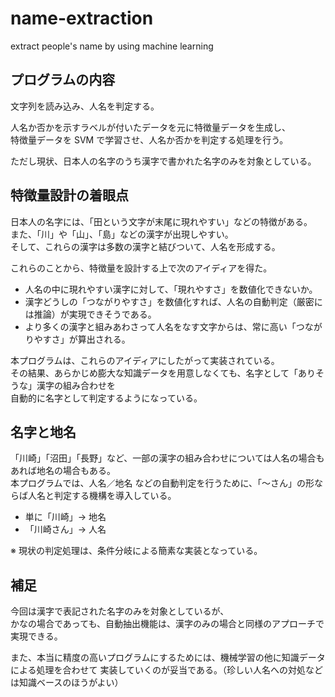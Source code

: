 # name-extraction
extract people's name by using machine learning


## プログラムの内容
文字列を読み込み、人名を判定する。  

人名か否かを示すラベルが付いたデータを元に特徴量データを生成し、  
特徴量データを SVM で学習させ、人名か否かを判定する処理を行う。

ただし現状、日本人の名字のうち漢字で書かれた名字のみを対象としている。


## 特徴量設計の着眼点
日本人の名字には、「田という文字が末尾に現れやすい」などの特徴がある。  
また、「川」や「山」、「島」などの漢字が出現しやすい。  
そして、これらの漢字は多数の漢字と結びついて、人名を形成する。  

これらのことから、特徴量を設計する上で次のアイディアを得た。

* 人名の中に現れやすい漢字に対して、「現れやすさ」を数値化できないか。
* 漢字どうしの「つながりやすさ」を数値化すれば、人名の自動判定（厳密には推論）が実現できそうである。
* より多くの漢字と組みあわさって人名をなす文字からは、常に高い「つながりやすさ」が算出される。

本プログラムは、これらのアイディアにしたがって実装されている。  
その結果、あらかじめ膨大な知識データを用意しなくても、名字として「ありそうな」漢字の組み合わせを  
自動的に名字として判定するようになっている。


## 名字と地名
「川崎」「沼田」「長野」など、一部の漢字の組み合わせについては人名の場合もあれば地名の場合もある。  
本プログラムでは、人名／地名 などの自動判定を行うために、「～さん」の形ならば人名と判定する機構を導入している。

* 単に「川崎」-> 地名
* 「川崎さん」-> 人名

※ 現状の判定処理は、条件分岐による簡素な実装となっている。


## 補足
今回は漢字で表記された名字のみを対象としているが、  
かなの場合であっても、自動抽出機能は、漢字のみの場合と同様のアプローチで実現できる。

また、本当に精度の高いプログラムにするためには、機械学習の他に知識データによる処理を合わせて
実装していくのが妥当である。（珍しい人名への対処などは知識ベースのほうがよい）
